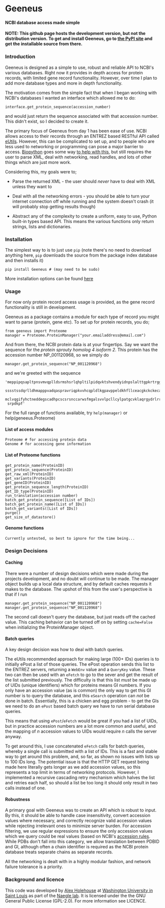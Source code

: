 # Geeneus
#### NCBI database access made simple

**NOTE: This github page hosts the development version, but not the distribution version. To get and install Geeneus, go to [the PyPI site](http://pypi.python.org/pypi/Geeneus/) and get the installable source from there.**

### Introduction
Geeneus is designed as a simple to use, robust and reliable API to NCBI's various databases. Right now it provides in depth access for protein records, with limited gene record functionality. However, over time I plan to add more database types and more in depth functionality.

The motivation comes from the simple fact that when I began working with NCBI's databases I wanted an interface which allowed me to do:

    interface.get_protein_sequence(accession_number)

and would just return the sequence associated with that accession number. This didn't exist, so I decided to create it.

The primary focus of Geeneus from day 1 has been ease of use. NCBI allows access to their records through an ENTREZ based RESTful API called [eUtils](http://www.ncbi.nlm.nih.gov/books/NBK25500/). However, this can be complicated to set up, and to people who are less used to networking or programming can pose a major barrier to access. [Biopython](http://biopython.org/) goes some way [to help with this](http://biopython.org/DIST/docs/tutorial/Tutorial.html#htoc98), but still requires the user to parse XML, deal with networking, read handles, and lots of other things which are just more work.

Considering this, my goals were to;

* Parse the returned XML - the user should *never* have to deal with XML unless they want to

* Deal with all the networking errors - you should be able to turn your internet connection off while running and the system doesn't crash (it will probably stop getting results though)

* Abstract any of the complexity to create a uniform, easy to use, Python built-in types based API. This means the various functions only return strings, lists and dictionaries.

### Installation
The simplest way to is to just use `pip` (note there's no need to download anything here, `pip` downloads the source from the package index database and then installs it)

    pip install Geeneus # (may need to be sudo)

More installation options can be found [here](http://pypi.python.org/pypi/Geeneus/)

### Usage

For now only protein record access usage is provided, as the gene record functionality is still in development.

Geeneus as a package contains a module for each type of record you might want to parse (protein, gene etc). To set up for protein records, you do;

    from geeneus import Proteome
    manager = Proteome.ProteinManager("your.emailaddress@email.com")

And from there, the NCBI protein data is at your fingertips. Say we want the sequence for the *protein sprouty homolog 4 isoform 2*. This protein has the accession number NP_001120968, so we simply do

    manager.get_protein_sequence("NP_001120968")

and we're greeted with the sequence

    'meppipqsapltpnsvmvqplldsrmshsrlqhpltilpidqvktshvendyidnpslalttgpkrtrggapelaptparcdqdvthhwisfsgrpssvs
     sssstssdqrlldhmapppvadqaspravriqpkvvhcqpldlkgpavppeldkhfllceacgkckckecasprtlpscwvcnqeclcsaqtlvnygtc
     mclvqgifyhctneddegscadhpcscsrsnccarwsfmgalsvvlpcllcylpatgcvklaqrgydrlrrpgcrckhtnsvickaasgdakt
     srpdkpf'

For the full range of functions available, try `help(manager)` or help(geneeus.Proteome) 

#### List of access modules
    Proteome # for accessing protein data
    Genome # for accessing gene information

#### List of Proteome functions
    get_protein_name(ProteinID)
    get_protein_sequence(ProteinID)
    get_raw_xml(ProteinID)
    get_variants(ProteinID)
    get_geneID(ProteinID)
    get_protein_sequence_length(ProteinID)
    get_ID_type(ProteinID)
    run_translation(accession number)
    batch_get_protein_sequence([List of IDs])
    batch_get_protein_name([List of IDs])
    batch_get_variants([List of IDs])
    purge()
    get_size_of_datastore()

#### Genome functions
    Currently untested, so best to ignore for the time being...

### Design Decisions

#### Caching 
There were a number of design decisions which were made during the projects development, and no doubt will continue to be made. The manager object builds up a local data structure, and by default caches requests it makes to the database. The upshot of this from the user's perspective is that if I run

    manager.get_protein_sequence("NP_001120968")
    manager.get_protein_sequence("NP_001120968")

The second call doesn't query the database, but just reads off the cached value. This caching behavior can be turned off on by setting `cache=False` when initializing the ProteinManager object.

#### Batch queries 
A key design decision was how to deal with batch queries.

The eUtils recommended approach for making large (100+ IDs) queries is to initially ePost a list of those queries. The ePost operation sends this list to the ENTREZ servers, returning a `WebEnv` value and a `QueryKey` value. These two can then be used with an `eFetch` to go to the sever and get the result of the list submitted previously. The difficulty is that this list *must* be made up of UIDs (unique identifiers) which for proteins means GI numbers. If you only have an accession value (as is common) the only way to get this GI number is to query the database, and this `eSearch` operation can *not* be done in batch. Essentially, this is a chicken and egg problem - to get the GIs we need to do an `ePost` based batch query we have to run serial database queries.

This means that using `ePost`/`eFetch` would be great if you had a list of UIDs, but in practice accession numbers are a lot more common and useful, and the mapping of *n* accession values to UIDs would require *n* calls the server anyway. 

To get around this, I use concatenated `eFetch` calls for batch queries, whereby a single call is submitted with a list of IDs. This is a fast and stable way to get around this problem, and, so far, as shown no issues with lists up to 100 IDs long. The potential issue is that the HTTP GET request being made here literally gets longer as we add accession values, so this represents a top limit in terms of networking protocols. However, I implemented a recursive cascading retry mechanism which halves the list and retries each half, so should a list be too long it should only result in two calls instead of one.

#### Robustness
A primary goal with Geeneus was to create an API which is robust to input. By this, it should be able to handle case insensitivity, convert accession values where necessary, and correctly recognize valid accession values while rejecting irrelevant ones to minimize server burden. For accession filtering, we use regular expressions to ensure the only accession values which we query could be real values (based on NCBI's [accession rules](http://www.ncbi.nlm.nih.gov/Sequin/acc.html). While PDBs don't fall into this category, we allow translation between PDBID and GI, although often a chain identifier is required as the NCBI protein database treats separate chains as separate records.

All the networking is dealt with in a highly modular fashion, and network failure tolerance is a priority.

### Background and licence
This code was developed by [Alex Holehouse](http://holehouse.org) at [Washington University in Saint Louis](http://www.wustl.edu/) as part of the [Naegle lab](http://naegle.wustl.edu/people/lab_members.html). It is licensed under the the GNU General Public License (GPL-2.0). For more information see LICENCE.

